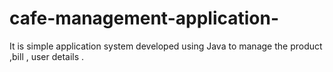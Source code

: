 # cafe-management-application-
It is simple application system developed  using Java to manage the product ,bill , user details .
